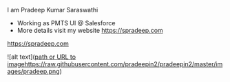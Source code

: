 
I am Pradeep Kumar Saraswathi
  - Working as PMTS UI @ Salesforce
  - More details visit my website https://spradeep.com

https://spradeep.com

!\[alt text\]([path or URL to image](https://raw.githubusercontent.com/pradeepin2/pradeepin2/master/images/pradeep.png)https://raw.githubusercontent.com/pradeepin2/pradeepin2/master/images/pradeep.png)
